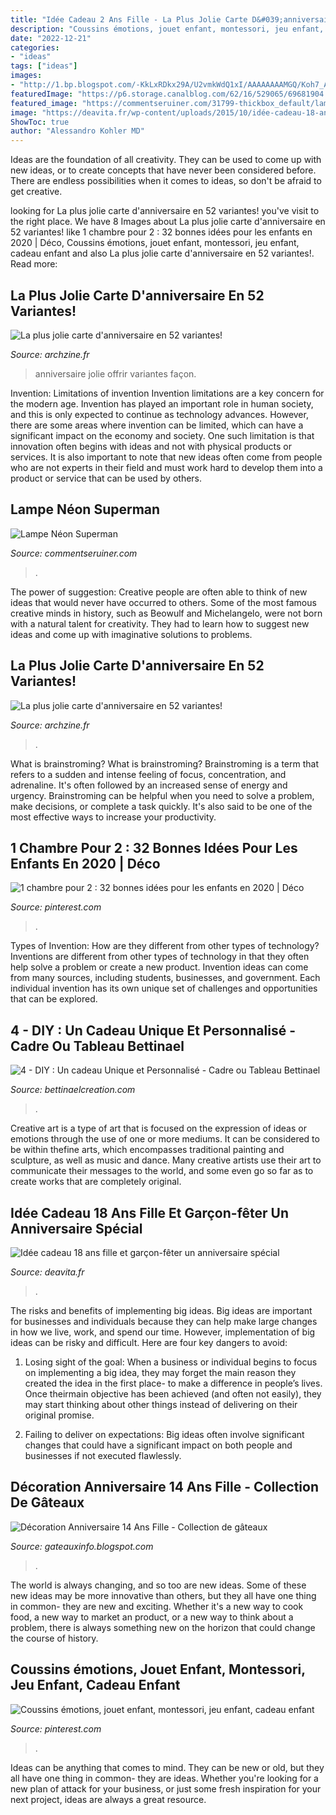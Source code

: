 ```yaml
---
title: "Idée Cadeau 2 Ans Fille - La Plus Jolie Carte D&#039;anniversaire En 52 Variantes!"
description: "Coussins émotions, jouet enfant, montessori, jeu enfant, cadeau enfant"
date: "2022-12-21"
categories:
- "ideas"
tags: ["ideas"]
images:
- "http://1.bp.blogspot.com/-KkLxRDkx29A/U2vmkWdQ1xI/AAAAAAAAMGQ/Koh7_ApAYs8/s1600/cadre+mémo+bricolage-photo-tableau-porte+photo-facile-a-faire-diy-cadeau-original-a-faire-soi-meme.jpg"
featuredImage: "https://p6.storage.canalblog.com/62/16/529065/69681904.jpg"
featured_image: "https://commentseruiner.com/31799-thickbox_default/lampe-neon-superman.jpg"
image: "https://deavita.fr/wp-content/uploads/2015/10/idée-cadeau-18-ans-gamme-lait-corporal-huiles-essentielles.jpg"
ShowToc: true
author: "Alessandro Kohler MD"
---
```



Ideas are the foundation of all creativity. They can be used to come up with new ideas, or to create concepts that have never been considered before. There are endless possibilities when it comes to ideas, so don't be afraid to get creative.

	

		
looking for La plus jolie carte d&#039;anniversaire en 52 variantes! you've visit to the right place. We have 8 Images about La plus jolie carte d&#039;anniversaire en 52 variantes! like 1 chambre pour 2 : 32 bonnes idées pour les enfants en 2020 | Déco, Coussins émotions, jouet enfant, montessori, jeu enfant, cadeau enfant and also La plus jolie carte d&#039;anniversaire en 52 variantes!. Read more:
		
    
## La Plus Jolie Carte D&#039;anniversaire En 52 Variantes!

<img loading=lazy src="https://archzine.fr/wp-content/uploads/2015/08/designe-de-carte-anniversaire-coloré-faire-soi-meme-carte-anniversaire1.jpg" onerror="this.onerror=null;this.src='https://tse2.mm.bing.net/th?id=OIP.37ayDGEhEc9JfVgeSvDmOwHaE7&amp;pid=15.1';" alt="La plus jolie carte d&#039;anniversaire en 52 variantes!">

_Source: archzine.fr_

>anniversaire jolie offrir variantes façon. 

	

Invention: Limitations of invention
Invention limitations are a key concern for the modern age. Invention has played an important role in human society, and this is only expected to continue as technology advances. However, there are some areas where invention can be limited, which can have a significant impact on the economy and society. One such limitation is that innovation often begins with ideas and not with physical products or services. It is also important to note that new ideas often come from people who are not experts in their field and must work hard to develop them into a product or service that can be used by others.

    
## Lampe Néon Superman

<img loading=lazy src="https://commentseruiner.com/31799-thickbox_default/lampe-neon-superman.jpg" onerror="this.onerror=null;this.src='https://tse4.mm.bing.net/th?id=OIP.W1aI22n4hfxiIgXqJfK8pgHaId&amp;pid=15.1';" alt="Lampe Néon Superman">

_Source: commentseruiner.com_

>. 

	

The power of suggestion:
Creative people are often able to think of new ideas that would never have occurred to others. Some of the most famous creative minds in history, such as Beowulf and Michelangelo, were not born with a natural talent for creativity. They had to learn how to suggest new ideas and come up with imaginative solutions to problems.

    
## La Plus Jolie Carte D&#039;anniversaire En 52 Variantes!

<img loading=lazy src="http://archzine.fr/wp-content/uploads/2015/08/1-carte-invitation-anniversaire-carte-d-anniversaire-colorée-carte-anniversaire-jolie-variante-pour-invitation.jpg" onerror="this.onerror=null;this.src='https://tse1.mm.bing.net/th?id=OIP.X2sQ86KAJKTa8IqyRwIZPAHaJ3&amp;pid=15.1';" alt="La plus jolie carte d&#039;anniversaire en 52 variantes!">

_Source: archzine.fr_

>. 

	

What is brainstroming?
What is brainstroming? Brainstroming is a term that refers to a sudden and intense feeling of focus, concentration, and adrenaline. It's often followed by an increased sense of energy and urgency. Brainstroming can be helpful when you need to solve a problem, make decisions, or complete a task quickly. It's also said to be one of the most effective ways to increase your productivity.

    
## 1 Chambre Pour 2 : 32 Bonnes Idées Pour Les Enfants En 2020 | Déco

<img loading=lazy src="https://i.pinimg.com/736x/e4/ef/48/e4ef4878b50b353c64e9be958c62dea5.jpg" onerror="this.onerror=null;this.src='https://tse1.mm.bing.net/th?id=OIP.t56J0lNFp5XipRt2E2atzAHaHa&amp;pid=15.1';" alt="1 chambre pour 2 : 32 bonnes idées pour les enfants en 2020 | Déco">

_Source: pinterest.com_

>. 

	

Types of Invention: How are they different from other types of technology?
Inventions are different from other types of technology in that they often help solve a problem or create a new product. Invention ideas can come from many sources, including students, businesses, and government. Each individual invention has its own unique set of challenges and opportunities that can be explored.

    
## 4 - DIY : Un Cadeau Unique Et Personnalisé - Cadre Ou Tableau Bettinael

<img loading=lazy src="http://1.bp.blogspot.com/-KkLxRDkx29A/U2vmkWdQ1xI/AAAAAAAAMGQ/Koh7_ApAYs8/s1600/cadre+mémo+bricolage-photo-tableau-porte+photo-facile-a-faire-diy-cadeau-original-a-faire-soi-meme.jpg" onerror="this.onerror=null;this.src='https://tse2.mm.bing.net/th?id=OIP.T1ZXU9o3oufI815_AQxTKwHaK0&amp;pid=15.1';" alt="4 - DIY : Un cadeau Unique et Personnalisé - Cadre ou Tableau Bettinael">

_Source: bettinaelcreation.com_

>. 

	

Creative art is a type of art that is focused on the expression of ideas or emotions through the use of one or more mediums. It can be considered to be within thefine arts, which encompasses traditional painting and sculpture, as well as music and dance. Many creative artists use their art to communicate their messages to the world, and some even go so far as to create works that are completely original.

    
## Idée Cadeau 18 Ans Fille Et Garçon-fêter Un Anniversaire Spécial

<img loading=lazy src="https://deavita.fr/wp-content/uploads/2015/10/idée-cadeau-18-ans-gamme-lait-corporal-huiles-essentielles.jpg" onerror="this.onerror=null;this.src='https://tse4.mm.bing.net/th?id=OIP.tQUO0v0giwmC6-yIJeRFwwHaHa&amp;pid=15.1';" alt="Idée cadeau 18 ans fille et garçon-fêter un anniversaire spécial">

_Source: deavita.fr_

>. 

	

The risks and benefits of implementing big ideas.
Big ideas are important for businesses and individuals because they can help make large changes in how we live, work, and spend our time. However, implementation of big ideas can be risky and difficult. Here are four key dangers to avoid:
1. Losing sight of the goal: When a business or individual begins to focus on implementing a big idea, they may forget the main reason they created the idea in the first place- to make a difference in people’s lives. Once theirmain objective has been achieved (and often not easily), they may start thinking about other things instead of delivering on their original promise.

2. Failing to deliver on expectations: Big ideas often involve significant changes that could have a significant impact on both people and businesses if not executed flawlessly.

    
## Décoration Anniversaire 14 Ans Fille - Collection De Gâteaux

<img loading=lazy src="https://p6.storage.canalblog.com/62/16/529065/69681904.jpg" onerror="this.onerror=null;this.src='https://tse1.mm.bing.net/th?id=OIP.j02Mtu2bjbxM4CTeGkc1wgHaE8&amp;pid=15.1';" alt="Décoration Anniversaire 14 Ans Fille - Collection de gâteaux">

_Source: gateauxinfo.blogspot.com_

>. 

	

The world is always changing, and so too are new ideas. Some of these new ideas may be more innovative than others, but they all have one thing in common- they are new and exciting. Whether it's a new way to cook food, a new way to market an product, or a new way to think about a problem, there is always something new on the horizon that could change the course of history.

    
## Coussins émotions, Jouet Enfant, Montessori, Jeu Enfant, Cadeau Enfant

<img loading=lazy src="https://i.pinimg.com/736x/cc/fa/96/ccfa96a4867bdd878c54b2cd1cf36a4b.jpg" onerror="this.onerror=null;this.src='https://tse3.mm.bing.net/th?id=OIP.qpJEZVFkhM4u_9VZYvxCKQHaHa&amp;pid=15.1';" alt="Coussins émotions, jouet enfant, montessori, jeu enfant, cadeau enfant">

_Source: pinterest.com_

>. 

	

Ideas can be anything that comes to mind. They can be new or old, but they all have one thing in common- they are ideas. Whether you're looking for a new plan of attack for your business, or just some fresh inspiration for your next project, ideas are always a great resource.

